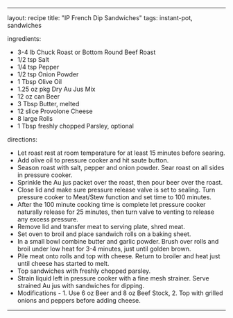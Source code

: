 ---

layout: recipe
title: "IP French Dip Sandwiches"
tags: instant-pot, sandwiches

ingredients:

- 3-4 lb Chuck Roast or Bottom Round Beef Roast
- 1/2 tsp Salt
- 1/4 tsp Pepper
- 1/2 tsp Onion Powder
- 1 Tbsp Olive Oil
- 1.25 oz pkg Dry Au Jus Mix
- 12 oz can Beer
- 3 Tbsp Butter, melted
- 12 slice Provolone Cheese
- 8 large Rolls
- 1 Tbsp freshly chopped Parsley, optional

directions:

- Let roast rest at room temperature for at least 15 minutes before searing.
- Add olive oil to pressure cooker and hit saute button.
- Season roast with salt, pepper and onion powder. Sear roast on all sides in pressure cooker.
- Sprinkle the Au jus packet over the roast, then pour beer over the roast.
- Close lid and make sure pressure release valve is set to sealing. Turn pressure cooker to Meat/Stew function and set time to 100 minutes.
- After the 100 minute cooking time is complete let pressure cooker naturally release for 25 minutes, then turn valve to venting to release any excess pressure.
- Remove lid and transfer meat to serving plate, shred meat.
- Set oven to broil and place sandwich rolls on a baking sheet.
- In a small bowl combine butter and garlic powder. Brush over rolls and broil under low heat for 3-4 minutes, just until golden brown.
- Pile meat onto rolls and top with cheese. Return to broiler and heat just until cheese has started to melt.
- Top sandwiches with freshly chopped parsley.
- Strain liquid left in pressure cooker with a fine mesh strainer. Serve strained Au jus with sandwiches for dipping.
- Modifications - 1. Use 6 oz Beer and 8 oz Beef Stock, 2. Top with grilled onions and peppers before adding cheese.

---